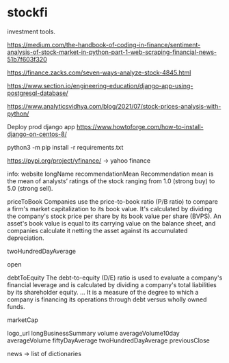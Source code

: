 # stockfi
investment tools.

https://medium.com/the-handbook-of-coding-in-finance/sentiment-analysis-of-stock-market-in-python-part-1-web-scraping-financial-news-51b7f603f320

https://finance.zacks.com/seven-ways-analyze-stock-4845.html

https://www.section.io/engineering-education/django-app-using-postgresql-database/


https://www.analyticsvidhya.com/blog/2021/07/stock-prices-analysis-with-python/

Deploy prod django app
https://www.howtoforge.com/how-to-install-django-on-centos-8/

python3 -m pip install -r requirements.txt

https://pypi.org/project/yfinance/  -> yahoo finance

info:
website
longName
recommendationMean
Recommendation mean is the mean of analysts’ ratings of the stock ranging from 1.0 (strong buy) to 5.0 (strong sell).

priceToBook
Companies use the price-to-book ratio (P/B ratio) to compare a firm's market capitalization to its book value. It's calculated by dividing the company's stock price per share by its book value per share (BVPS). An asset's book value is equal to its carrying value on the balance sheet, and companies calculate it netting the asset against its accumulated depreciation.



twoHundredDayAverage

open

debtToEquity
The debt-to-equity (D/E) ratio is used to evaluate a company's financial leverage and is calculated by dividing a company's total liabilities by its shareholder equity. ... It is a measure of the degree to which a company is financing its operations through debt versus wholly owned funds.

marketCap

logo_url
longBusinessSummary
volume
averageVolume10day
averageVolume
fiftyDayAverage
twoHundredDayAverage
previousClose


news -> list of dictionaries